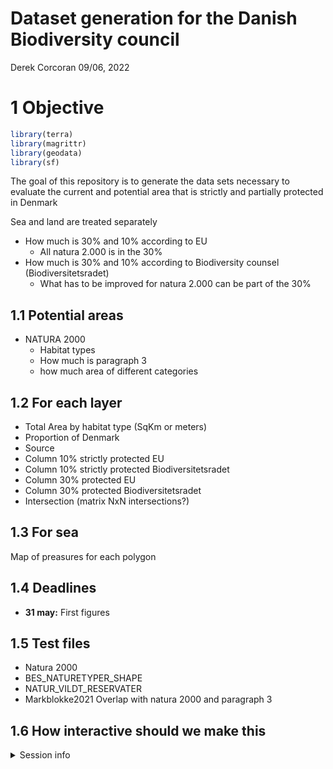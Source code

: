 Dataset generation for the Danish Biodiversity council
================
Derek Corcoran
09/06, 2022

# 1 Objective

<!-- README.md is generated from README.Rmd. Please edit that file -->
<!-- badges: start -->
<!-- badges: end -->

``` r
library(terra)
library(magrittr)
library(geodata)
library(sf)
```

The goal of this repository is to generate the data sets necessary to
evaluate the current and potential area that is strictly and partially
protected in Denmark

Sea and land are treated separately

-   How much is 30% and 10% according to EU
    -   All natura 2.000 is in the 30%
-   How much is 30% and 10% according to Biodiversity counsel
    (Biodiversitetsradet)
    -   What has to be improved for natura 2.000 can be part of the 30%

## 1.1 Potential areas

-   NATURA 2000
    -   Habitat types
    -   How much is paragraph 3
    -   how much area of different categories

## 1.2 For each layer

-   Total Area by habitat type (SqKm or meters)
-   Proportion of Denmark
-   Source
-   Column 10% strictly protected EU
-   Column 10% strictly protected Biodiversitetsradet
-   Column 30% protected EU
-   Column 30% protected Biodiversitetsradet
-   Intersection (matrix NxN intersections?)

## 1.3 For sea

Map of preasures for each polygon

## 1.4 Deadlines

-   **31 may:** First figures

## 1.5 Test files

-   Natura 2000
-   BES_NATURETYPER_SHAPE
-   NATUR_VILDT_RESERVATER
-   Markblokke2021 Overlap with natura 2000 and paragraph 3

## 1.6 How interactive should we make this

<details style="\&quot;margin-bottom:10px;\&quot;">
<summary>
Session info
</summary>

``` r
sessioninfo::session_info()
#> - Session info ---------------------------------------------------------------
#>  setting  value
#>  version  R version 4.1.2 (2021-11-01)
#>  os       Windows Server 2012 R2 x64 (build 9600)
#>  system   x86_64, mingw32
#>  ui       RTerm
#>  language en
#>  collate  Danish_Denmark.1252
#>  ctype    Danish_Denmark.1252
#>  tz       Europe/Paris
#>  date     2022-06-09
#>  pandoc   2.14.0.3 @ C:/Program Files/RStudio/bin/pandoc/ (via rmarkdown)
#> 
#> - Packages -------------------------------------------------------------------
#>  package     * version date (UTC) lib source
#>  assertthat    0.2.1   2019-03-21 [1] CRAN (R 4.1.2)
#>  bookdown      0.24    2021-09-02 [1] CRAN (R 4.1.2)
#>  class         7.3-19  2021-05-03 [2] CRAN (R 4.1.2)
#>  classInt      0.4-3   2020-04-07 [1] CRAN (R 4.1.2)
#>  cli           3.1.0   2021-10-27 [1] CRAN (R 4.1.2)
#>  codetools     0.2-18  2020-11-04 [2] CRAN (R 4.1.2)
#>  crayon        1.4.2   2021-10-29 [1] CRAN (R 4.1.2)
#>  DBI           1.1.2   2021-12-20 [1] CRAN (R 4.1.2)
#>  digest        0.6.29  2021-12-01 [1] CRAN (R 4.1.2)
#>  dplyr         1.0.7   2021-06-18 [1] CRAN (R 4.1.2)
#>  e1071         1.7-9   2021-09-16 [1] CRAN (R 4.1.2)
#>  ellipsis      0.3.2   2021-04-29 [1] CRAN (R 4.1.2)
#>  evaluate      0.14    2019-05-28 [1] CRAN (R 4.1.2)
#>  fansi         0.5.0   2021-05-25 [1] CRAN (R 4.1.2)
#>  fastmap       1.1.0   2021-01-25 [1] CRAN (R 4.1.2)
#>  generics      0.1.1   2021-10-25 [1] CRAN (R 4.1.2)
#>  geodata     * 0.3-5   2021-12-03 [1] CRAN (R 4.1.2)
#>  glue          1.5.1   2021-11-30 [1] CRAN (R 4.1.2)
#>  htmltools     0.5.2   2021-08-25 [1] CRAN (R 4.1.2)
#>  KernSmooth    2.23-20 2021-05-03 [2] CRAN (R 4.1.2)
#>  knitr         1.37    2021-12-16 [1] CRAN (R 4.1.2)
#>  lifecycle     1.0.1   2021-09-24 [1] CRAN (R 4.1.2)
#>  magrittr    * 2.0.1   2020-11-17 [1] CRAN (R 4.1.2)
#>  pillar        1.6.4   2021-10-18 [1] CRAN (R 4.1.2)
#>  pkgconfig     2.0.3   2019-09-22 [1] CRAN (R 4.1.2)
#>  proxy         0.4-26  2021-06-07 [1] CRAN (R 4.1.2)
#>  purrr         0.3.4   2020-04-17 [1] CRAN (R 4.1.2)
#>  R6            2.5.1   2021-08-19 [1] CRAN (R 4.1.2)
#>  Rcpp          1.0.7   2021-07-07 [1] CRAN (R 4.1.2)
#>  rlang         0.4.12  2021-10-18 [1] CRAN (R 4.1.2)
#>  rmarkdown     2.11    2021-09-14 [1] CRAN (R 4.1.2)
#>  rstudioapi    0.13    2020-11-12 [1] CRAN (R 4.1.2)
#>  sessioninfo   1.2.2   2021-12-06 [1] CRAN (R 4.1.2)
#>  sf          * 1.0-4   2021-11-14 [1] CRAN (R 4.1.2)
#>  stringi       1.7.6   2021-11-29 [1] CRAN (R 4.1.2)
#>  stringr       1.4.0   2019-02-10 [1] CRAN (R 4.1.2)
#>  terra       * 1.5-35  2022-05-18 [1] https://rspatial.r-universe.dev (R 4.1.3)
#>  tibble        3.1.6   2021-11-07 [1] CRAN (R 4.1.2)
#>  tidyselect    1.1.1   2021-04-30 [1] CRAN (R 4.1.2)
#>  units         0.7-2   2021-06-08 [1] CRAN (R 4.1.2)
#>  utf8          1.2.2   2021-07-24 [1] CRAN (R 4.1.2)
#>  vctrs         0.3.8   2021-04-29 [1] CRAN (R 4.1.2)
#>  xfun          0.29    2021-12-14 [1] CRAN (R 4.1.2)
#>  yaml          2.2.1   2020-02-01 [1] CRAN (R 4.1.1)
#> 
#>  [1] C:/Users/au687614/Documents/R/win-library/4.1
#>  [2] C:/Program Files/R/R-4.1.2/library
#> 
#> ------------------------------------------------------------------------------
```

</details>
